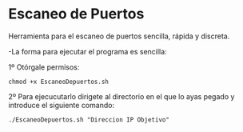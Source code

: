 # Escaneo de Puertos
Herramienta para el escaneo de puertos sencilla, rápida y discreta.

-La forma para ejecutar el programa es sencilla:

  1º Otórgale permisos:
  
    chmod +x EscaneoDepuertos.sh
  
  2º Para ejecucutarlo dirigete al directorio en el que lo ayas pegado y introduce el siguiente comando:
  
    ./EscaneoDepuertos.sh "Direccion IP Objetivo"

